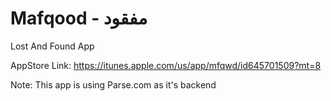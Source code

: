 Mafqood - مفقود
=======

Lost And Found App

AppStore Link:
https://itunes.apple.com/us/app/mfqwd/id645701509?mt=8

Note: This app is using Parse.com as it's backend
